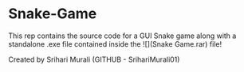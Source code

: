 # Snake-Game

This rep contains the source code for a GUI Snake game along with a standalone .exe file contained inside the ![](Snake Game.rar) file!

Created by Srihari Murali (GITHUB - SrihariMurali01)
